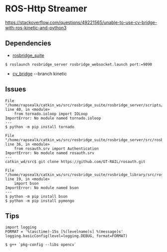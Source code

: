 # ROS-Http Streamer

https://stackoverflow.com/questions/49221565/unable-to-use-cv-bridge-with-ros-kinetic-and-python3

## Dependencies
* [rosbridge_suite](https://github.com/RobotWebTools/rosbridge_suite)
```
$ roslaunch rosbridge_server rosbridge_websocket.launch port:=9090
```
* [cv_bridge](https://github.com/ros-perception/vision_opencv/tree/kinetic) --branch kinetic

## Issues
```
File "/home/rapsealk/catkin_ws/src/rosbridge_suite/rosbridge_server/scripts/rosbridge_websocket", line 40, in <module>
    from tornado.ioloop import IOLoop
ImportError: No module named tornado.ioloop
---
$ python -m pip install tornado
```

```
File "/home/rapsealk/catkin_ws/src/rosbridge_suite/rosbridge_server/src/rosbridge_server/websocket_handler.py", line 36, in <module>
    from rosauth.srv import Authentication
ImportError: No module named rosauth.srv
---
catkin_wd/src$ git clone https://github.com/GT-RAIL/rosauth.git
```

```
File "/home/rapsealk/catkin_ws/src/rosbridge_suite/rosbridge_library/src/rosbridge_library/util/__init__.py", line 19, in <module>
    import bson
ImportError: No module named bson
---
$ python -m pip install bson
$ python -m pip install pymongo
```

## Tips
```
import logging
FORMAT = '%(asctime)-15s [%(levelname)s] %(message)s'
logging.basicConfig(level=logging.DEBUG, format=FORMAT)
```
```
$ g++ `pkg-config --libs opencv`
```
